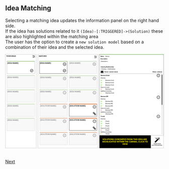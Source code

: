 ## Idea Matching

Selecting a matching idea updates the information panel on the right hand side.<br>
If the idea has solutions related to it `(Idea)-[:TRIGGERED]->(Solution)` these are also highlighted within the matching area<br>
The user has the option to create a `new solution model` based on a combination of their idea and the selected idea.

![](images/3.png)<br>
<br>


[Next](4.md)